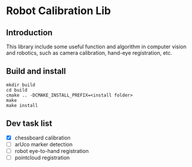 # Robot Calibration Lib

## Introduction

This library include some useful function and algorithm in computer vision and robotics, such as camera calibration, hand-eye registration, etc.

## Build and install

```shell script
mkdir build
cd build
cmake .. -DCMAKE_INSTALL_PREFIX=<install folder>
make
make install
```

## Dev task list

- [x] chessboard calibration
- [ ] arUco marker detection
- [ ] robot eye-to-hand registration
- [ ] pointcloud registration